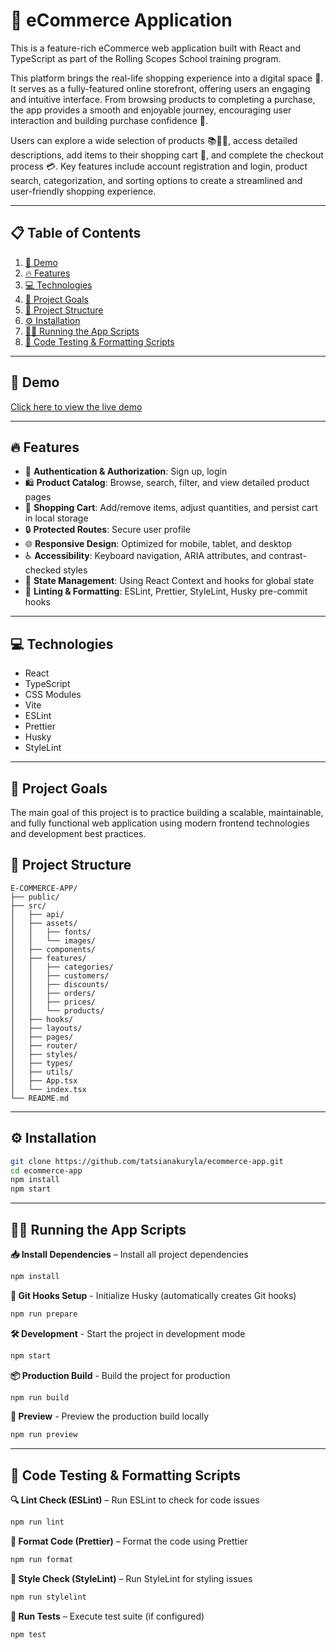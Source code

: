 # 🛒 eCommerce Application

This is a feature-rich eCommerce web application built with React and TypeScript as part of the Rolling Scopes School training program.

This platform brings the real-life shopping experience into a digital space 🏪. It serves as a fully-featured online storefront, offering users an engaging and intuitive interface. From browsing products to completing a purchase, the app provides a smooth and enjoyable journey, encouraging user interaction and building purchase confidence 🚀.

Users can explore a wide selection of products 📚👗👟, access detailed descriptions, add items to their shopping cart 🛒, and complete the checkout process 💳. Key features include account registration and login, product search, categorization, and sorting options to create a streamlined and user-friendly shopping experience.

---

## 📋 Table of Contents

1. [🚀 Demo](#-demo)
2. [🔥 Features](#-features)
3. [💻 Technologies](#-technologies)
4. [🎯 Project Goals](#-project-goals)
5. [📁 Project Structure](#-project-structure)
6. [⚙️ Installation](#️-installation)
7. [🚴‍♂️ Running the App Scripts](#️-running-the-app-scripts)
8. [📜 Code Testing & Formatting Scripts](#-code-testing--formatting-scripts)

---

## 🚀 Demo

[Click here to view the live demo](https://tatsianakuryla.github.io/ecommerce-app/)

---

## 🔥 Features

- 📝 **Authentication & Authorization**: Sign up, login
- 🛍 **Product Catalog**: Browse, search, filter, and view detailed product pages
- 🛒 **Shopping Cart**: Add/remove items, adjust quantities, and persist cart in local storage
- 🔒 **Protected Routes**: Secure user profile
- 🌐 **Responsive Design**: Optimized for mobile, tablet, and desktop
- ♿ **Accessibility**: Keyboard navigation, ARIA attributes, and contrast-checked styles
- 🔄 **State Management**: Using React Context and hooks for global state
- 🔧 **Linting & Formatting**: ESLint, Prettier, StyleLint, Husky pre-commit hooks

---

## 💻 Technologies

- React
- TypeScript
- CSS Modules
- Vite
- ESLint
- Prettier
- Husky
- StyleLint

---

## 🎯 Project Goals

The main goal of this project is to practice building a scalable, maintainable, and fully functional web application using modern frontend technologies and development best practices.

## 📁 Project Structure

```text
E-COMMERCE-APP/
├── public/
├── src/
│   ├── api/
│   ├── assets/
│   │   ├── fonts/
│   │   └── images/
│   ├── components/
│   ├── features/
│   │   ├── categories/
│   │   ├── customers/
│   │   ├── discounts/
│   │   ├── orders/
│   │   ├── prices/
│   │   └── products/
│   ├── hooks/
│   ├── layouts/
│   ├── pages/
│   ├── router/
│   ├── styles/
│   ├── types/
│   ├── utils/
│   ├── App.tsx
│   └── index.tsx
└── README.md
```
---

## ⚙️ Installation

```bash
git clone https://github.com/tatsianakuryla/ecommerce-app.git
cd ecommerce-app
npm install
npm start
```
---

## 🚴‍♂️ Running the App Scripts

**📥 Install Dependencies** – Install all project dependencies
```bash
npm install
```
**🐶 Git Hooks Setup** - Initialize Husky (automatically creates Git hooks)
```bash
npm run prepare
```
**🛠 Development** - Start the project in development mode
```bash
npm start
```
**📦 Production Build** - Build the project for production
```bash
npm run build
```
**👀 Preview** - Preview the production build locally
```bash
npm run preview
```
---

## 📜 Code Testing & Formatting Scripts

**🔍 Lint Check (ESLint)** – Run ESLint to check for code issues
```bash
npm run lint
```
**🎨 Format Code (Prettier)** – Format the code using Prettier
```bash
npm run format
```
**🧪 Style Check (StyleLint)** – Run StyleLint for styling issues
```bash
npm run stylelint
```
**🧫 Run Tests** – Execute test suite (if configured)
```bash
npm test
```